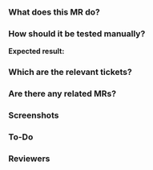 ### What does this MR do?

### How should it be tested manually?

**Expected result:**

### Which are the relevant tickets?

### Are there any related MRs?

### Screenshots

### To-Do

### Reviewers